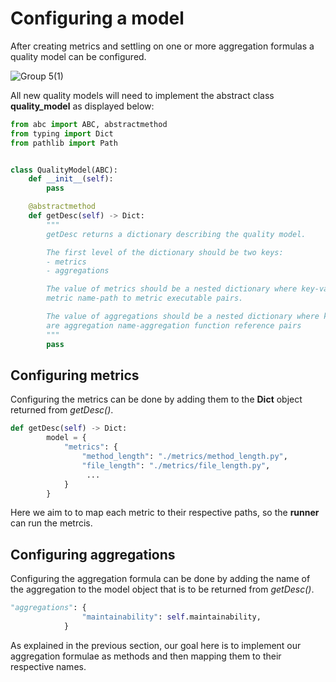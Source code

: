 # Configuring a model

After creating metrics and settling on one or more aggregation formulas a quality model can be configured.

![Group 5(1)](https://user-images.githubusercontent.com/66801011/224269410-07a4eeb2-b383-4e45-b78b-f11d7adb5dd9.png)

All new quality models will need to implement the abstract class **quality_model** as displayed below:
```python
from abc import ABC, abstractmethod
from typing import Dict
from pathlib import Path


class QualityModel(ABC):
    def __init__(self):
        pass

    @abstractmethod
    def getDesc(self) -> Dict:
        """
        getDesc returns a dictionary describing the quality model.

        The first level of the dictionary should be two keys:
        - metrics
        - aggregations

        The value of metrics should be a nested dictionary where key-value pairs are
        metric name-path to metric executable pairs.

        The value of aggregations should be a nested dictionary where key-value pairs
        are aggregation name-aggregation function reference pairs
        """
        pass
```

## Configuring metrics

Configuring the metrics can be done by adding them to the **Dict** object returned from _getDesc()_.

```python
def getDesc(self) -> Dict:
        model = {
            "metrics": {
                "method_length": "./metrics/method_length.py",
                "file_length": "./metrics/file_length.py",
                 ...
            }
        }
```
Here we aim to to map each metric to their respective paths, so the **runner** can run the metrcis.

## Configuring aggregations

Configuring the aggregation formula can be done by adding the name of the aggregation to the model object that is to be returned from _getDesc()_.

```python
"aggregations": {
                "maintainability": self.maintainability,
            }
```

As explained in the previous section, our goal here is to implement our aggregation formulae as methods and then mapping them to their respective names. 

